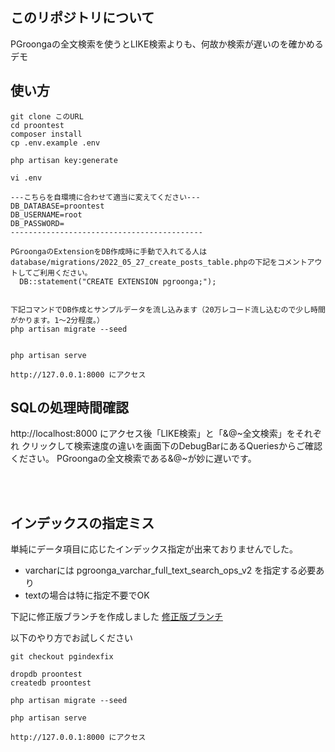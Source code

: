 ## このリポジトリについて

PGroongaの全文検索を使うとLIKE検索よりも、何故か検索が遅いのを確かめるデモ

## 使い方

```
git clone このURL
cd proontest
composer install
cp .env.example .env

php artisan key:generate

vi .env

---こちらを自環境に合わせて適当に変えてください---
DB_DATABASE=proontest
DB_USERNAME=root
DB_PASSWORD=
-------------------------------------------

PGroongaのExtensionをDB作成時に手動で入れてる人は
database/migrations/2022_05_27_create_posts_table.phpの下記をコメントアウトしてご利用ください。
  DB::statement("CREATE EXTENSION pgroonga;"); 


下記コマンドでDB作成とサンプルデータを流し込みます（20万レコード流し込むので少し時間がかります。1〜2分程度。）
php artisan migrate --seed


php artisan serve

http://127.0.0.1:8000 にアクセス
```

## SQLの処理時間確認

http://localhost:8000 にアクセス後「LIKE検索」と「&@~全文検索」をそれぞれ
クリックして検索速度の違いを画面下のDebugBarにあるQueriesからご確認ください。
PGroongaの全文検索である&@~が妙に遅いです。

<br><br>  
  
## インデックスの指定ミス

単純にデータ項目に応じたインデックス指定が出来ておりませんでした。

- varcharには pgroonga_varchar_full_text_search_ops_v2 を指定する必要あり
- textの場合は特に指定不要でOK

下記に修正版ブランチを作成しました
[修正版ブランチ](https://github.com/askdkc/proontest/tree/pgindexfix)

以下のやり方でお試しください
```
git checkout pgindexfix

dropdb proontest
createdb proontest

php artisan migrate --seed

php artisan serve

http://127.0.0.1:8000 にアクセス
```

